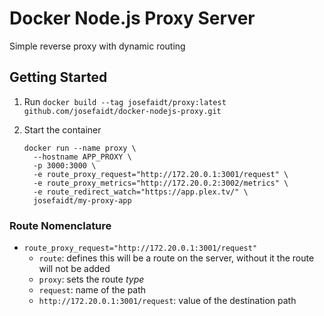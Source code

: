 # Docker Node.js Proxy Server

Simple reverse proxy with dynamic routing

## Getting Started

1. Run `docker build --tag josefaidt/proxy:latest github.com/josefaidt/docker-nodejs-proxy.git`
2. Start the container

   ```shell
   docker run --name proxy \
     --hostname APP_PROXY \
     -p 3000:3000 \
     -e route_proxy_request="http://172.20.0.1:3001/request" \
     -e route_proxy_metrics="http://172.20.0.2:3002/metrics" \
     -e route_redirect_watch="https://app.plex.tv/" \
     josefaidt/my-proxy-app
   ```

### Route Nomenclature

- `route_proxy_request="http://172.20.0.1:3001/request"`
  - `route`: defines this will be a route on the server, without it the route will not be added
  - `proxy`: sets the route _type_
  - `request`: name of the path
  - `http://172.20.0.1:3001/request`: value of the destination path
